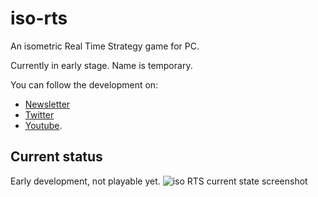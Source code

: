 # iso-rts
An isometric Real Time Strategy game for PC.

Currently in early stage. Name is temporary.

You can follow the development on:
- [Newsletter](http://eepurl.com/hmKoSr)
- [Twitter](https://twitter.com/vivaladev)
- [Youtube](https://www.youtube.com/channel/UCUYD1ElkmiIklQRemVGxarw).

## Current status
Early development, not playable yet.
![iso RTS current state screenshot](https://i.imgur.com/cNGYM8B.png)
